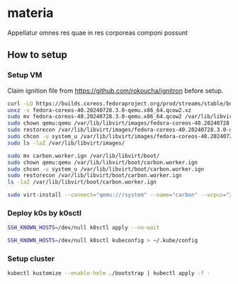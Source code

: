 # materia

Appellatur omnes res quae in res corporeas componi possunt

## How to setup

### Setup VM

Claim ignition file from <https://github.com/rokoucha/ignitron> before setup.

```sh
curl -LO https://builds.coreos.fedoraproject.org/prod/streams/stable/builds/40.20240728.3.0/x86_64/fedora-coreos-40.20240728.3.0-qemu.x86_64.qcow2.xz
unxz -v fedora-coreos-40.20240728.3.0-qemu.x86_64.qcow2.xz
sudo mv fedora-coreos-40.20240728.3.0-qemu.x86_64.qcow2 /var/lib/libvirt/images/
sudo chown qemu:qemu /var/lib/libvirt/images/fedora-coreos-40.20240728.3.0-qemu.x86_64.qcow2
sudo restorecon /var/lib/libvirt/images/fedora-coreos-40.20240728.3.0-qemu.x86_64.qcow2
sudo chcon -u system_u /var/lib/libvirt/images/fedora-coreos-40.20240728.3.0-qemu.x86_64.qcow2
sudo ls -laZ /var/lib/libvirt/images/

sudo mv carbon.worker.ign /var/lib/libvirt/boot/
sudo chown qemu:qemu /var/lib/libvirt/boot/carbon.worker.ign
sudo chcon -u system_u /var/lib/libvirt/boot/carbon.worker.ign
sudo restorecon /var/lib/libvirt/boot/carbon.worker.ign
ls -laZ /var/lib/libvirt/boot/carbon.worker.ign

sudo virt-install --connect="qemu:///system" --name="carbon" --vcpus="2" --memory="4096" --boot uefi --os-variant="fedora-coreos-stable" --import --graphics=none --disk="size=30,backing_store=/var/lib/libvirt/images/fedora-coreos-40.20240728.3.0-qemu.x86_64.qcow2" --network type=direct,source=enp2s0f0 --qemu-commandline="-fw_cfg name=opt/com.coreos/config,file=/var/lib/libvirt/boot/carbon.worker.ign"
```

### Deploy k0s by k0sctl

```sh
SSH_KNOWN_HOSTS=/dev/null k0sctl apply --no-wait
```

```sh
SSH_KNOWN_HOSTS=/dev/null k0sctl kubeconfig > ~/.kube/config
```

### Setup cluster

```sh
kubectl kustomize --enable-helm ./bootstrap | kubectl apply -f -
```
